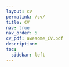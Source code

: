 ```yaml
---
layout: cv
permalink: /cv/
title: CV
nav: true
nav_order: 5
cv_pdf: awesome_CV.pdf
description: 
toc:
  sidebar: left
---
```

